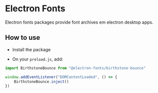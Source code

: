 # Electron Fonts

Electron fonts packages provide font archives em electron desktop apps.

## How to use

* Install the package

* On your `preload.js`, add:

```ts
import BirthstoneBounce from "@electron-fonts/birthstone-bounce"

window.addEventListener("DOMContentLoaded", () => {
    BirthstoneBounce.inject()
})
```